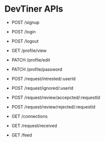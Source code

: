 # DevTiner APIs

- POST /signup
- POST /login
- POST /logout

- GET /profile/view
- PATCH /profile/edit
- PATCH /profile/password

- POST /request/intrested/:userId
- POST /request/ignored/:userId
- POST /request/review/accepcted/:requestId
- POST /request/review/rejected/:requestId


- GET /connections
- GET /request/received
- GET /feed
